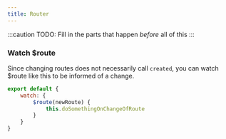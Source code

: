 ```yaml
---
title: Router
---
```

:::caution TODO: Fill in the parts that happen _before_ all of this
:::

### Watch $route
Since changing routes does not necessarily call `created`, you can watch $route like this to be informed of a change.
```javascript
export default {
    watch: {
        $route(newRoute) {
            this.doSomethingOnChangeOfRoute
        }
    }
}
```

